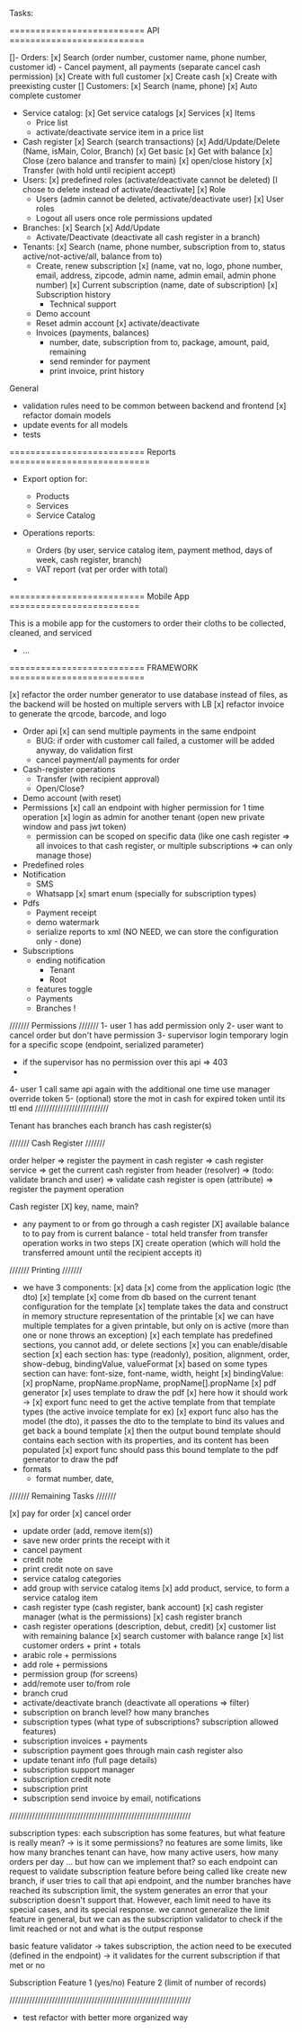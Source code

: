 ﻿Tasks:

========================== API ==========================

[]- Orders:
    [x] Search (order number, customer name, phone number, customer id)
        - Cancel payment, all payments (separate cancel cash permission)
            [x] Create with full customer
            [x] Create cash
            [x] Create with preexisting custer
[] Customers:
    [x] Search (name, phone)
    [x] Auto complete customer
- Service catalog:
  [x] Get service catalogs
  [x] Services
  [x] Items
    - Price list
    - activate/deactivate service item in a price list
- Cash register
  [x] Search (search transactions)
  [x] Add/Update/Delete (Name, isMain, Color, Branch)
  [x] Get basic
  [x] Get with balance
  [x] Close (zero balance and transfer to main)
  [x] open/close history
  [x] Transfer (with hold until recipient accept)
- Users:
  [x] predefined roles (activate/deactivate cannot be deleted) [I chose to delete instead of activate/deactivate]
  [x] Role
    - Users (admin cannot be deleted, activate/deactivate user)
      [x] User roles
    - Logout all users once role permissions updated
- Branches:
  [x] Search
  [x] Add/Update
    - Activate/Deactivate (deactivate all cash register in a branch)
- Tenants:
  [x] Search (name, phone number, subscription from to, status active/not-active/all, balance from to)
    - Create, renew subscription
      [x] (name, vat no, logo, phone number, email, address, zipcode, admin name, admin email, admin phone number)
      [x] Current subscription (name, date of subscription)
      [x] Subscription history
        - Technical support
    - Demo account
    - Reset admin account
      [x] activate/deactivate
    - Invoices (payments, balances)
        - number, date, subscription from to, package, amount, paid, remaining
        - send reminder for payment
        - print invoice, print history

General

- validation rules need to be common between backend and frontend
[x] refactor domain models
- update events for all models
- tests

========================== Reports ===========================
- Export option for:
  - Products
  - Services
  - Service Catalog
 
- Operations reports:
  - Orders (by user, service catalog item, payment method, days of week, cash register, branch)
  - VAT report (vat per order with total)
- 
    
========================== Mobile App =========================

This is a mobile app for the customers to order their cloths to be collected, cleaned, and serviced

- ...

========================== FRAMEWORK ==========================

[x] refactor the order number generator to use database instead of files, as the backend will be hosted on multiple
servers with LB
[x] refactor invoice to generate the qrcode, barcode, and logo

- Order api
  [x] can send multiple payments in the same endpoint
    - BUG: if order with customer call failed, a customer will be added anyway, do validation first
    - cancel payment/all payments for order
- Cash-register operations
    - Transfer (with recipient approval)
    - Open/Close?
- Demo account (with reset)
- Permissions
  [x] call an endpoint with higher permission for 1 time operation
    [x] login as admin for another tenant (open new private window and pass jwt token)
    - permission can be scoped on specific data (like one cash register => all invoices to that cash register, or multiple
      subscriptions => can only manage those)
- Predefined roles
- Notification
    - SMS
    - Whatsapp
[x] smart enum (specially for subscription types)
- Pdfs
    - Payment receipt
    - demo watermark
    - serialize reports to xml (NO NEED, we can store the configuration only - done)
- Subscriptions
    - ending notification
        - Tenant
        - Root
    - features toggle
    - Payments
    - Branches !

/////// Permissions ///////
1- user 1 has add permission only
2- user want to cancel order but don't have permission
3- supervisor login temporary login for a specific scope (endpoint, serialized parameter)
- if the supervisor has no permission over this api => 403
-
4- user 1 call same api again with the additional one time use manager override token
5- (optional) store the mot in cash for expired token until its ttl end
//////////////////////////

Tenant has branches
each branch has cash register(s)

/////// Cash Register ///////

order helper
=> register the payment in cash register
=> cash register service
=> get the current cash register from header (resolver)
=> (todo: validate branch and user)
=> validate cash register is open (attribute)
=> register the payment operation

Cash register
[X] key, name, main?
- any payment to or from go through a cash register
[X] available balance to to pay from is current balance - total held transfer from
transfer operation works in two steps
[X] create operation (which will hold the transferred amount until the recipient accepts it)

/////// Printing ///////

- we have 3 components:
[x] data 
  [x] come from the application logic (the dto)
[x] template
    [x] come from db based on the current tenant configuration for the template
    [x] template takes the data and construct in memory structure representation of the printable
    [x] we can have multiple templates for a given printable, but only on is active (more than one or none throws an
      exception)
        [x] each template has predefined sections, you cannot add, or delete sections
        [x] you can enable/disable section
        [x] each section has: type (readonly), position, alignment, order, show-debug, bindingValue, valueFormat
        [x] based on some types section can have: font-size, font-name, width, height
        [x] bindingValue:
          [x] propName, propName.propName, propName[].propName
  [x] pdf generator
      [x] uses template to draw the pdf
[x] here how it should work -> 
  [x] export func need to get the active template from that template types (the active invoice template for ex)
  [x] export func also has the model (the dto), it passes the dto to the template to bind its values and get back a bound template
  [x] then the output bound template should contains each section with its properties, and its content has been populated
  [x] export func should pass this bound template to the pdf generator to draw the pdf
- formats
  - format number, date, 

/////// Remaining Tasks ///////

[x] pay for order
[x] cancel order
- update order (add, remove item(s))
- save new order prints the receipt with it
- cancel payment 
- credit note
- print credit note on save
- service catalog categories
- add group with service catalog items
[x] add product, service, to form a service catalog item
- cash register type (cash register, bank account)
[x] cash register manager (what is the permissions)
[x] cash register branch 
- cash register operations (description, debut, credit)
[x] customer list with remaining balance
[x] search customer with balance range
[x] list customer orders + print + totals
- arabic role + permissions
- add role + permissions 
- permission group (for screens)
- add/remote user to/from role
- branch crud
- activate/deactivate branch (deactivate all operations => filter)
- subscription on branch level? how many branches
- subscription types (what type of subscriptions? subscription allowed features)
- subscription invoices + payments
- subscription payment goes through main cash register also 
- update tenant info (full page details)
- subscription support manager 
- subscription credit note
- subscription print
- subscription send invoice by email, notifications 

////////////////////////////////////////////////////////////////

subscription types:
    each subscription has some features, but what feature is really mean? -> is it some permissions? no features are 
    some limits, like how many branches tenant can have, how many active users, how many orders per day ...
    but how can we implement that? so each endpoint can request to validate subscription feature before being called
    like create new branch, if user tries to call that api endpoint, and the number branches have reached its subscription
    limit, the system generates an error that your subscription doesn't support that.
    However, each limit need to have its special cases, and its special response. we cannot generalize the limit feature
    in general, but we can as the subscription validator to check if the limit reached or not and what is the output response 

basic feature validator -> takes subscription, the action need to be executed (defined in the endpoint)
                        -> it validates for the current subscription if that met or no

Subscription 
    Feature 1 (yes/no)
    Feature 2 (limit of number of records)


////////////////////////////////////////////////////////////////
- test refactor with better more organized way
     